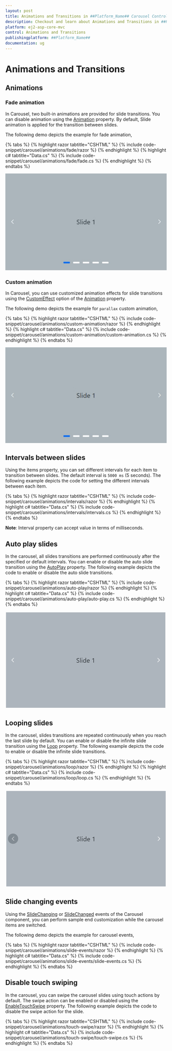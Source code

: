 ```yaml
---
layout: post
title: Animations and Transitions in ##Platform_Name## Carousel Control
description: Checkout and learn about Animations and Transitions in ##Platform_Name## Carousel control of Syncfusion Essential JS 2 and more details.
platform: ej2-asp-core-mvc
control: Animations and Transitions
publishingplatform: ##Platform_Name##
documentation: ug
---
```


# Animations and Transitions

## Animations

### Fade animation

In Carousel, two built-in animations are provided for slide transitions. You can disable animation using the [Animation](https://help.syncfusion.com/cr/aspnetmvc-js2/Syncfusion.EJ2.Navigations.Carousel.html#Syncfusion_EJ2_Navigations_Carousel_Animation) property. By default, Slide animation is applied for the transition between slides.

The following demo depicts the example for fade animation,

{% tabs %}
{% highlight razor tabtitle="CSHTML" %}
{% include code-snippet/carousel/animations/fade/razor %}
{% endhighlight %}
{% highlight c# tabtitle="Data.cs" %}
{% include code-snippet/carousel/animations/fade/fade.cs %}
{% endhighlight %}
{% endtabs %}

![Carousel fade animation](../images/fade_animation.gif)

### Custom animation

In Carousel, you can use customized animation effects for slide transitions using the [CustomEffect](https://help.syncfusion.com/cr/aspnetmvc-js2/Syncfusion.EJ2.Navigations.CarouselAnimationSettings.html#Syncfusion_EJ2_Navigations_CarouselAnimationSettings_CustomEffect) option of the [Animation](https://help.syncfusion.com/cr/aspnetmvc-js2/Syncfusion.EJ2.Navigations.Carousel.html#Syncfusion_EJ2_Navigations_Carousel_Animation) property.

The following demo depicts the example for `parallax` custom animation,

{% tabs %}
{% highlight razor tabtitle="CSHTML" %}
{% include code-snippet/carousel/animations/custom-animation/razor %}
{% endhighlight %}
{% highlight c# tabtitle="Data.cs" %}
{% include code-snippet/carousel/animations/custom-animation/custom-animation.cs %}
{% endhighlight %}
{% endtabs %}

![Carousel custom animation](../images/parallax_animation.gif)

## Intervals between slides

Using the items property, you can set different intervals for each item to transition between slides. The default interval is `5000 ms` (5 seconds). The following example depicts the code for setting the different intervals between each item.

{% tabs %}
{% highlight razor tabtitle="CSHTML" %}
{% include code-snippet/carousel/animations/intervals/razor %}
{% endhighlight %}
{% highlight c# tabtitle="Data.cs" %}
{% include code-snippet/carousel/animations/intervals/intervals.cs %}
{% endhighlight %}
{% endtabs %}

**Note**: Interval property can accept value in terms of milliseconds.

## Auto play slides

In the carousel, all slides transitions are performed continuously after the specified or default intervals. You can enable or disable the auto slide transition using the [AutoPlay](https://help.syncfusion.com/cr/aspnetmvc-js2/Syncfusion.EJ2.Navigations.Carousel.html#Syncfusion_EJ2_Navigations_Carousel_AutoPlay) property. The following example depicts the code to enable or disable the auto slide transitions.

{% tabs %}
{% highlight razor tabtitle="CSHTML" %}
{% include code-snippet/carousel/animations/auto-play/razor %}
{% endhighlight %}
{% highlight c# tabtitle="Data.cs" %}
{% include code-snippet/carousel/animations/auto-play/auto-play.cs %}
{% endhighlight %}
{% endtabs %}

![Carousel autoplay slides](../images/auto_play.png)

## Looping slides

In the carousel, slides transitions are repeated continuously when you reach the last slide by default. You can enable or disable the infinite slide transition using the [Loop](https://help.syncfusion.com/cr/aspnetmvc-js2/Syncfusion.EJ2.Navigations.Carousel.html#Syncfusion_EJ2_Navigations_Carousel_Loop) property. The following example depicts the code to enable or disable the infinite slide transitions.

{% tabs %}
{% highlight razor tabtitle="CSHTML" %}
{% include code-snippet/carousel/animations/loop/razor %}
{% endhighlight %}
{% highlight c# tabtitle="Data.cs" %}
{% include code-snippet/carousel/animations/loop/loop.cs %}
{% endhighlight %}
{% endtabs %}

![Carousel loop slides](../images/looping_slides.png)

## Slide changing events

Using the [SlideChanging](https://help.syncfusion.com/cr/aspnetmvc-js2/Syncfusion.EJ2.Navigations.Carousel.html#Syncfusion_EJ2_Navigations_Carousel_SlideChanging) or [SlideChanged](https://help.syncfusion.com/cr/aspnetmvc-js2/Syncfusion.EJ2.Navigations.Carousel.html#Syncfusion_EJ2_Navigations_Carousel_SlideChanged) events of the Carousel component, you can perform sample end customization while the carousel items are switched.

The following demo depicts the example for carousel events,

{% tabs %}
{% highlight razor tabtitle="CSHTML" %}
{% include code-snippet/carousel/animations/slide-events/razor %}
{% endhighlight %}
{% highlight c# tabtitle="Data.cs" %}
{% include code-snippet/carousel/animations/slide-events/slide-events.cs %}
{% endhighlight %}
{% endtabs %}

## Disable touch swiping

In the carousel, you can swipe the carousel slides using touch actions by default. The swipe action can be enabled or disabled using the [EnableTouchSwipe](https://help.syncfusion.com/cr/aspnetmvc-js2/Syncfusion.EJ2.Navigations.Carousel.html#Syncfusion_EJ2_Navigations_Carousel_EnableTouchSwipe) property. The following example depicts the code to disable the swipe action for the slide.

{% tabs %}
{% highlight razor tabtitle="CSHTML" %}
{% include code-snippet/carousel/animations/touch-swipe/razor %}
{% endhighlight %}
{% highlight c# tabtitle="Data.cs" %}
{% include code-snippet/carousel/animations/touch-swipe/touch-swipe.cs %}
{% endhighlight %}
{% endtabs %}
